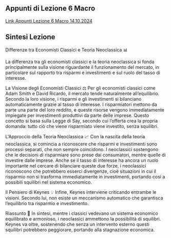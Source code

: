 ## Appunti di Lezione 6 Macro

[Link Appunti Lezione 6 Macro 14.10.2024](https://github.com/dabi-rac/University/blob/main/1%C2%B0%20Semestre/Macro/Lezione%206%20Macro%2014.10.2024/Lezione%20Macroeconomia%2014%20ottobre%202024.pdf)



## Sintesi Lezione 

 Differenze tra Economisti Classici e Teoria Neoclassica 📊

La differenza tra gli economisti classici e la teoria neoclassica si fonda principalmente sulla visione riguardante il funzionamento del mercato, in particolare sul rapporto tra risparmi e investimenti e sul ruolo del tasso di interesse.

 La Visione degli Economisti Classici ⚖️
Per gli economisti classici come Adam Smith e David Ricardo, il mercato tende naturalmente all’equilibrio. Secondo la loro visione, i risparmi e gli investimenti si bilanciano automaticamente grazie al tasso di interesse. I risparmiatori mettono da parte una parte del loro reddito, e queste risorse vengono immediatamente impiegate per investimenti produttivi da parte delle imprese. Questo concetto si basa sulla Legge di Say, secondo cui l’offerta crea la propria domanda: tutto ciò che viene risparmiato viene investito, senza squilibri.

 L'Approccio della Teoria Neoclassica 📈
Con la nascita della teoria neoclassica, si comincia a riconoscere che risparmi e investimenti sono processi separati, che non sempre coincidono. I neoclassici sostengono che le decisioni di risparmiare sono prese dai consumatori, mentre quelle di investire dalle imprese. Anche se il tasso di interesse ha ancora un ruolo importante nel cercare di bilanciare queste due forze, i neoclassici riconoscono che potrebbero esserci divergenze, cioè situazioni in cui il risparmio non si trasforma immediatamente in investimenti, portando così a possibili squilibri nel sistema economico.

 Il Pensiero di Keynes 💡
Infine, Keynes interviene criticando entrambe le visioni. Secondo lui, non esiste un meccanismo automatico che garantisca l’equilibrio tra risparmio e investimento.

 Riassunto 📝
In sintesi, mentre i classici vedevano un sistema economico equilibrato e armonioso, i neoclassici ammettono la possibilità di squilibri. Keynes va oltre, sostenendo che senza un intervento esterno questi squilibri potrebbero peggiorare, portando alla stagnazione economica.
